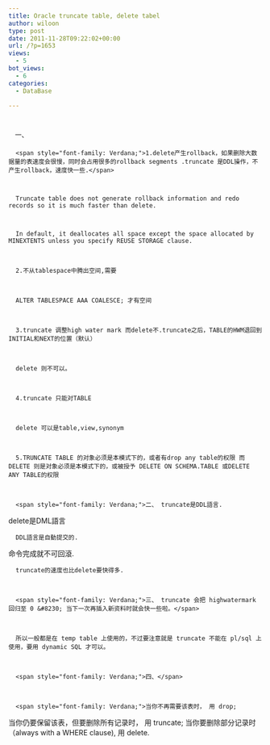 ```yaml
---
title: Oracle truncate table, delete tabel
author: wiloon
type: post
date: 2011-11-28T09:22:02+00:00
url: /?p=1653
views:
  - 5
bot_views:
  - 6
categories:
  - DataBase

---
```

# <span class="Apple-style-span" style="font-family: Verdana; font-size: 13px; font-weight: normal;">　一、</span>


  <div id="cnblogs_post_body">
    
      <span style="font-family: Verdana;">1.delete产生rollback，如果删除大数据量的表速度会很慢，同时会占用很多的rollback segments .truncate 是DDL操作，不产生rollback，速度快一些.</span>
    
    
    
      Truncate table does not generate rollback information and redo records so it is much faster than delete.
    
    
    
      In default, it deallocates all space except the space allocated by MINEXTENTS unless you specify REUSE STORAGE clause.
    
    
    
      2.不从tablespace中腾出空间,需要
    
    
    
      ALTER TABLESPACE AAA COALESCE; 才有空间
    
    
    
      3.truncate 调整high water mark 而delete不.truncate之后，TABLE的HWM退回到 INITIAL和NEXT的位置（默认）
    
    
    
      delete 则不可以。
    
    
    
      4.truncate 只能对TABLE
    
    
    
      delete 可以是table,view,synonym
    
    
    
      5.TRUNCATE TABLE 的对象必须是本模式下的，或者有drop any table的权限 而 DELETE 则是对象必须是本模式下的，或被授予 DELETE ON SCHEMA.TABLE 或DELETE ANY TABLE的权限
    
    
    
      <span style="font-family: Verdana;">二、 truncate是DDL語言.
 delete是DML語言</span>
    
    
    
      DDL語言是自動提交的.
 命令完成就不可回滾.
    
    
    
      truncate的速度也比delete要快得多.
    
    
    
      <span style="font-family: Verdana;">三、 truncate 会把 highwatermark 回归至 0 &#8230; 当下一次再插入新资料时就会快一些啦。</span>
    
    
    
      所以一般都是在 temp table 上使用的，不过要注意就是 truncate 不能在 pl/sql 上使用，要用 dynamic SQL 才可以。
    
    
    
      <span style="font-family: Verdana;">四、</span>
    
    
    
      <span style="font-family: Verdana;">当你不再需要该表时， 用 drop;
 当你仍要保留该表，但要删除所有记录时， 用 truncate;
 当你要删除部分记录时（always with a WHERE clause), 用 delete.</span>
    
  
